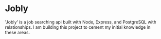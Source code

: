 # Jobly
'Jobly' is a job searching api built with Node, Express, and PostgreSQL with relationships. I am building this project to cement my initial knowledge in these areas.
